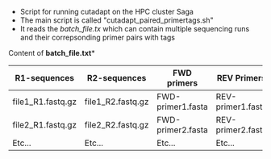 - Script for running cutadapt on the HPC cluster Saga
- The main script is called "cutadapt_paired_primertags.sh"
- It reads the *batch_file.tx* which can contain multiple sequencing runs and their correpsonding primer pairs with tags
     
Content of **batch_file.txt***

| R1-sequences      | R2-sequences      | FWD primers       | REV Primers       |
| ----------------- | ----------------- | ----------------- | ----------------- |
| file1_R1.fastq.gz | file1_R2.fastq.gz | FWD-primer1.fasta | REV-primer1.fasta |
| file2_R1.fastq.gz | file2_R2.fastq.gz | FWD-primer2.fasta | REV-primer2.fasta |
| Etc...            | Etc...            | Etc...            | Etc...            |
